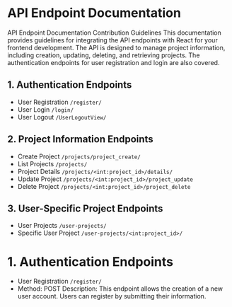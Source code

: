 # API Endpoint Documentation

API Endpoint Documentation Contribution Guidelines
This documentation provides guidelines for integrating the API endpoints with React for your frontend development. The API is designed to manage project information, including creation, updating, deleting, and retrieving projects. The authentication endpoints for user registration and login are also covered.

## 1. Authentication Endpoints
   - User Registration ```/register/```
   - User Login ```/login/```
   - User Logout ```/UserLogoutView/```
## 2. Project Information Endpoints
  - Create Project ```/projects/project_create/```
  - List Projects ```/projects/```
  - Project Details ```/projects/<int:project_id>/details/```
  - Update Project ```/projects/<int:project_id>/project_update```
  - Delete Project ```/projects/<int:project_id>/project_delete```
## 3. User-Specific Project Endpoints
  - User Projects ```/user-projects/```
  - Specific User Project ```/user-projects/<int:project_id>/```


# 1. Authentication Endpoints
- User Registration ```/register/```
- Method: POST
Description: This endpoint allows the creation of a new user account. Users can register by submitting their information.
